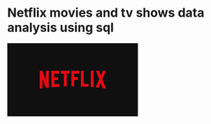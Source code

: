 # Netflix movies and tv shows data analysis using sql
![netfliximg](https://github.com/NandiniGangadar/netflix_sql_project/blob/main/netfliximg.png)

